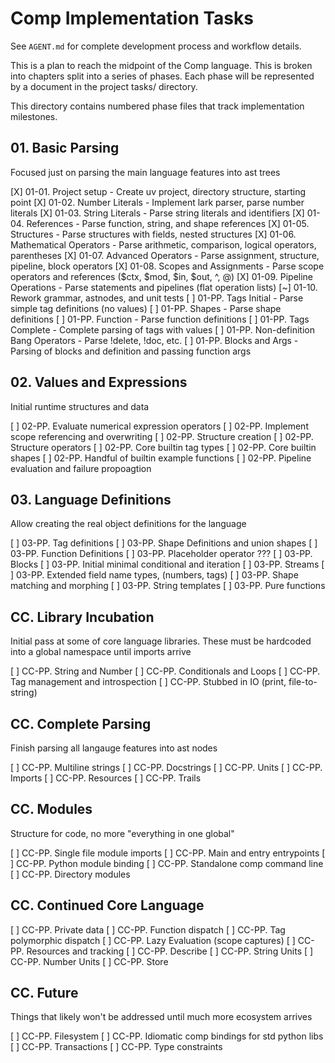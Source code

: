 # Comp Implementation Tasks

See `AGENT.md` for complete development process and workflow details.

This is a plan to reach the midpoint of the Comp language. This is broken into
chapters split into a series of phases. Each phase will be represented by
a document in the project tasks/ directory.

This directory contains numbered phase files that track implementation milestones.


## 01. Basic Parsing

Focused just on parsing the main language features into ast trees

[X] 01-01. Project setup - Create uv project, directory structure, starting point
[X] 01-02. Number Literals - Implement lark parser, parse number literals
[X] 01-03. String Literals - Parse string literals and identifiers
[X] 01-04. References - Parse function, string, and shape references
[X] 01-05. Structures - Parse structures with fields, nested structures
[X] 01-06. Mathematical Operators - Parse arithmetic, comparison, logical operators, parentheses
[X] 01-07. Advanced Operators - Parse assignment, structure, pipeline, block operators
[X] 01-08. Scopes and Assignments - Parse scope operators and references ($ctx, $mod, $in, $out, ^, @)
[X] 01-09. Pipeline Operations - Parse statements and pipelines (flat operation lists)
[~] 01-10. Rework grammar, astnodes, and unit tests
[ ] 01-PP. Tags Initial - Parse simple tag definitions (no values)
[ ] 01-PP. Shapes - Parse shape definitions
[ ] 01-PP. Function - Parse function definitions
[ ] 01-PP. Tags Complete - Complete parsing of tags with values
[ ] 01-PP. Non-definition Bang Operators - Parse !delete, !doc, etc.
[ ] 01-PP. Blocks and Args - Parsing of blocks and definition and passing function args

## 02. Values and Expressions

Initial runtime structures and data

[ ] 02-PP. Evaluate numerical expression operators
[ ] 02-PP. Implement scope referencing and overwriting
[ ] 02-PP. Structure creation
[ ] 02-PP. Structure operators
[ ] 02-PP. Core builtin tag types
[ ] 02-PP. Core builtin shapes
[ ] 02-PP. Handful of builtin example functions
[ ] 02-PP. Pipeline evaluation and failure propoagtion

## 03. Language Definitions

Allow creating the real object definitions for the language

[ ] 03-PP. Tag definitions
[ ] 03-PP. Shape Definitions and union shapes
[ ] 03-PP. Function Definitions
[ ] 03-PP. Placeholder operator ???
[ ] 03-PP. Blocks
[ ] 03-PP. Initial minimal conditional and iteration
[ ] 03-PP. Streams
[ ] 03-PP. Extended field name types, (numbers, tags)
[ ] 03-PP. Shape matching and morphing
[ ] 03-PP. String templates
[ ] 03-PP. Pure functions

## CC. Library Incubation

Initial pass at some of core language libraries. 
These must be hardcoded into a global namespace until imports arrive

[ ] CC-PP. String and Number
[ ] CC-PP. Conditionals and Loops
[ ] CC-PP. Tag management and introspection
[ ] CC-PP. Stubbed in IO (print, file-to-string)

## CC. Complete Parsing

Finish parsing all langauge features into ast nodes

[ ] CC-PP. Multiline strings
[ ] CC-PP. Docstrings
[ ] CC-PP. Units
[ ] CC-PP. Imports
[ ] CC-PP. Resources
[ ] CC-PP. Trails

## CC. Modules

Structure for code, no more "everything in one global"

[ ] CC-PP. Single file module imports
[ ] CC-PP. Main and entry entrypoints
[ ] CC-PP. Python module binding
[ ] CC-PP. Standalone comp command line
[ ] CC-PP. Directory modules

## CC. Continued Core Language

[ ] CC-PP. Private data
[ ] CC-PP. Function dispatch
[ ] CC-PP. Tag polymorphic dispatch
[ ] CC-PP. Lazy Evaluation (scope captures)
[ ] CC-PP. Resources and tracking
[ ] CC-PP. Describe
[ ] CC-PP. String Units
[ ] CC-PP. Number Units
[ ] CC-PP. Store

## CC. Future

Things that likely won't be addressed until much more ecosystem arrives

[ ] CC-PP. Filesystem 
[ ] CC-PP. Idiomatic comp bindings for std python libs
[ ] CC-PP. Transactions
[ ] CC-PP. Type constraints